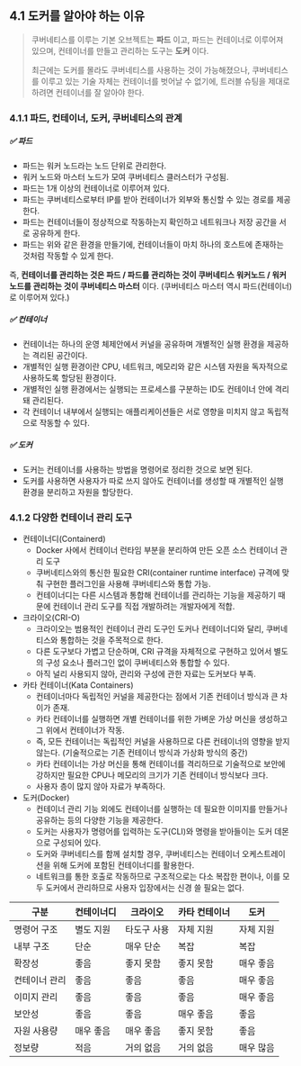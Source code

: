 ## 4.1 도커를 알아야 하는 이유

> 쿠버네티스를 이루는 기본 오브젝트는 **파드** 이고, 파드는 컨테이너로 이루어져 있으며, 컨테이너를 만들고 관리하는 도구는 **도커** 이다.
>
> 최근에는 도커를 몰라도 쿠버네티스를 사용하는 것이 가능해졌으나, 쿠버네티스를 이루고 있는 기술 자체는 컨테이너를 벗어날 수 없기에, 트러블 슈팅을 제대로 하려면 컨테이너를 잘 알아야 한다.



### 4.1.1 파드, 컨테이너, 도커, 쿠버네티스의 관계

##### ✅ 파드

- 파드는 워커 노드라는 노드 단위로 관리한다.
- 워커 노드와 마스터 노드가 모여 쿠버네티스 클러스터가 구성됨.
- 파드는 1개 이상의 컨테이너로 이루어져 있다.
- 파드는 쿠버네티스로부터 IP를 받아 컨테이너가 외부와 통신할 수 있는 경로를 제공한다.
- 파드는 컨테이너들이 정상적으로 작동하는지 확인하고 네트워크나 저장 공간을 서로 공유하게 한다.
- 파드는 위와 같은 환경을 만들기에, 컨테이너들이 마치 하나의 호스트에 존재하는 것처럼 작동할 수 있게 한다.

즉, __컨테이너를 관리하는 것은 파드 / 파드를 관리하는 것이 쿠버네티스 워커노드 / 워커 노드를 관리하는 것이 쿠버네티스 마스터__ 이다. (쿠버네티스 마스터 역시 파드(컨테이너)로 이루어져 있다.)

##### ✅ 컨테이너

- 컨테이너는 하나의 운영 체제안에서 커널을 공유하며 개별적인 실행 환경을 제공하는 격리된 공간이다.
- 개별적인 실행 환경이란 CPU, 네트워크, 메모리와 같은 시스템 자원을 독자적으로 사용하도록 할당된 환경이다.
- 개별적인 실행 환경에서는 실행되는 프로세스를 구분하는 ID도 컨테이너 안에 격리돼 관리된다.
- 각 컨테이너 내부에서 실행되는 애플리케이션들은 서로 영향을 미치지 않고 독립적으로 작동할 수 있다.

##### ✅ 도커

- 도커는 컨테이너를 사용하는 방법을 명령어로 정리한 것으로 보면 된다.
- 도커를 사용하면 사용자가 따로 쓰지 않아도 컨테이너를 생성할 때 개별적인 실행 환경을 분리하고 자원을 할당한다.



### 4.1.2 다양한 컨테이너 관리 도구

- 컨테이너디(Containerd)
  - Docker 사에서 컨테이너 런타임 부분을 분리하여 만든 오픈 소스 컨테이너 관리 도구
  - 쿠버네티스와의 통신한 필요한 CRI(container runtime interface) 규격에 맞춰 구현한 플러그인을 사용해 쿠버네티스와 통합 가능.
  - 컨테이너디는 다른 시스템과 통합해 컨테이너를 관리하는 기능을 제공하기 때문에 컨테이너 관리 도구를 직접 개발하려는 개발자에게 적합.
- 크라이오(CRI-O)
  - 크라이오는 범용적인 컨테이너 관리 도구인 도커나 컨테이너디와 달리, 쿠버네티스와 통합하는 것을 주목적으로 한다.
  - 다른 도구보다 가볍고 단순하며, CRI 규격을 자체적으로 구현하고 있어서 별도의 구성 요소나 플러그인 없이 쿠버네티스와 통합할 수 있다.
  - 아직 널리 사용되지 않아, 관리와 구성에 관한 자료는 도커보다 부족.
- 카타 컨테이너(Kata Containers)
  - 컨테이너마다 독립적인 커널을 제공한다는 점에서 기존 컨테이너 방식과 큰 차이가 존재.
  - 카타 컨테이너를 실행하면 개별 컨테이너를 위한 가벼운 가상 머신을 생성하고 그 위에서 컨테이너가 작동.
  - 즉, 모든 컨테이너는 독립적인 커널을 사용하므로 다른 컨테이너의 영향을 받지 않는다. (기술적으로는 기존 컨테이너 방식과 가상화 방식의 중간)
  - 카타 컨테이너는 가상 머신을 통해 컨테이너를 격리하므로 기술적으로 보안에 강하지만 필요한 CPU나 메모리의 크기가 기존 컨테이너 방식보다 크다.
  - 사용자 층이 많지 않아 자료가 부족하다.
- 도커(Docker)
  - 컨테이너 관리 기능 외에도 컨테이너를 실행하는 데 필요한 이미지를 만들거나 공유하는 등의 다양한 기능을 제공한다.
  - 도커는 사용자가 명령어를 입력하는 도구(CLI)와 명령을 받아들이는 도커 데몬으로 구성되어 있다.
  - 도커와 쿠버네티스를 함께 설치할 경우, 쿠버네티스는 컨테이너 오케스트레이션을 위해 도커에 포함된 컨테이너디를 활용한다.
  - 네트워크를 통한 호출로 작동하므로 구조적으로는 다소 복잡한 편이나, 이를 모두 도커에서 관리하므로 사용자 입장에서는 신경 쓸 필요는 없다.

| 구분          | 컨테이너디 | 크라이오    | 카타 컨테이너 | 도커      |
| ------------- | ---------- | ----------- | ------------- | --------- |
| 명령어 구조   | 별도 지원  | 타도구 사용 | 자체 지원     | 자체 지원 |
| 내부 구조     | 단순       | 매우 단순   | 복잡          | 복잡      |
| 확장성        | 좋음       | 좋지 못함   | 좋지 못함     | 매우 좋음 |
| 컨테이너 관리 | 좋음       | 좋음        | 좋음          | 매우 좋음 |
| 이미지 관리   | 좋음       | 좋음        | 좋음          | 매우 좋음 |
| 보안성        | 좋음       | 좋음        | 매우 좋음     | 좋음      |
| 자원 사용량   | 매우 좋음  | 매우 좋음   | 좋지 못함     | 좋음      |
| 정보량        | 적음       | 거의 없음   | 거의 없음     | 매우 많음 |

